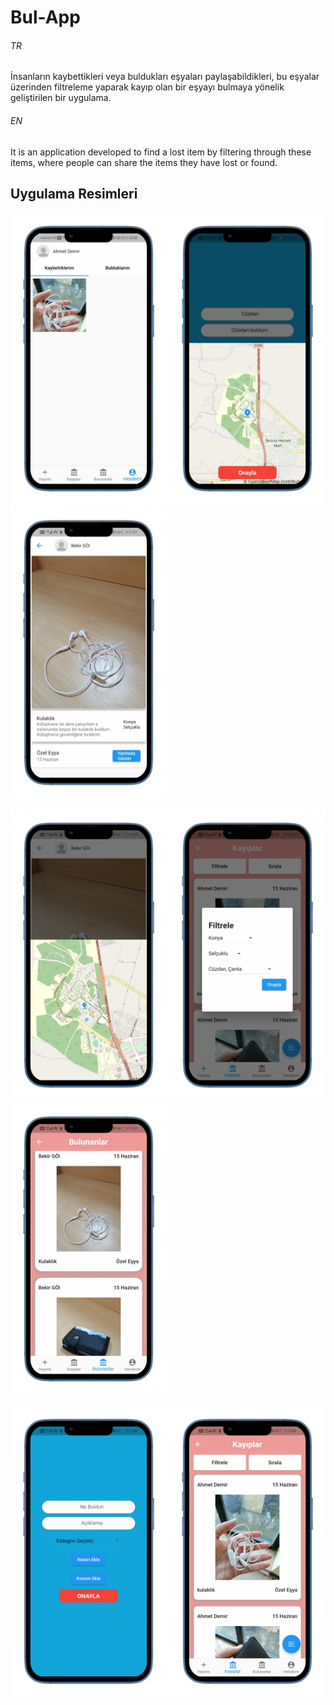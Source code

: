 # Bul-App
###### TR
İnsanların kaybettikleri veya buldukları eşyaları paylaşabildikleri, bu eşyalar üzerinden filtreleme yaparak kayıp olan bir eşyayı bulmaya yönelik geliştirilen bir uygulama.

###### EN
It is an application developed to find a lost item by filtering through these items, where people can share the items they have lost or found.



## Uygulama Resimleri
<img src="https://github.com/bekirgol/Bul-App/blob/master/assets/readme/1.png" width="250"/> <img src="https://github.com/bekirgol/Bul-App/blob/master/assets/readme/2.png" width="250"/> <img src="https://github.com/bekirgol/Bul-App/blob/master/assets/readme/3.png" width="250"/> 

<img src="https://github.com/bekirgol/Bul-App/blob/master/assets/readme/4.png" width="250"/> <img src="https://github.com/bekirgol/Bul-App/blob/master/assets/readme/5.png" width="250"/> <img src="https://github.com/bekirgol/Bul-App/blob/master/assets/readme/6.png" width="250"/>

<img src="https://github.com/bekirgol/Bul-App/blob/master/assets/readme/7.png" width="250"/> <img src="https://github.com/bekirgol/Bul-App/blob/master/assets/readme/8.png" width="250"/>
